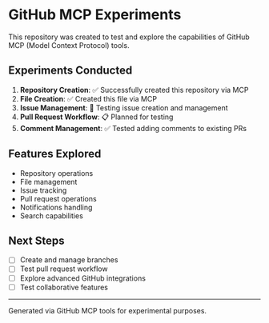 # GitHub MCP Experiments

This repository was created to test and explore the capabilities of GitHub MCP (Model Context Protocol) tools.

## Experiments Conducted

1. **Repository Creation**: ✅ Successfully created this repository via MCP
2. **File Creation**: ✅ Created this file via MCP
3. **Issue Management**: 🔄 Testing issue creation and management
4. **Pull Request Workflow**: 📋 Planned for testing
5. **Comment Management**: ✅ Tested adding comments to existing PRs

## Features Explored

- Repository operations
- File management 
- Issue tracking
- Pull request operations
- Notifications handling
- Search capabilities

## Next Steps

- [ ] Create and manage branches
- [ ] Test pull request workflow
- [ ] Explore advanced GitHub integrations
- [ ] Test collaborative features

---

Generated via GitHub MCP tools for experimental purposes.